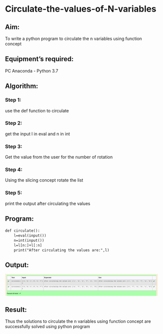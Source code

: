 # Circulate-the-values-of-N-variables
## Aim:
To write a python program to circulate the n variables using function concept
## Equipment’s required:
PC
Anaconda - Python 3.7
## Algorithm: 
### Step 1: 
use the def function to circulate
### Step 2: 
get the input l in eval and n in int
### Step 3: 
Get the value from the user for the number of rotation
### Step 4: 
Using the slicing concept rotate the list
### Step 5: 
print the output after circulating the values
## Program:
```
def circulate():
    l=eval(input())
    n=int(input())
    l=l[n:]+l[:n]
    print("After circulating the values are:",l)
```

## Output:
!["output"](/circulate%20output.png)

## Result:
Thus the solutions to circulate the n variables using function concept are successfully solved using python program